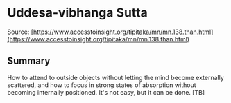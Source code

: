 # Uddesa-vibhanga Sutta



Source: [https://www.accesstoinsight.org/tipitaka/mn/mn.138.than.html](https://www.accesstoinsight.org/tipitaka/mn/mn.138.than.html)



## Summary

How to attend to outside objects without letting the mind become externally scattered, and how to focus in strong states of absorption without becoming internally positioned. It's not easy, but it can be done. [TB]